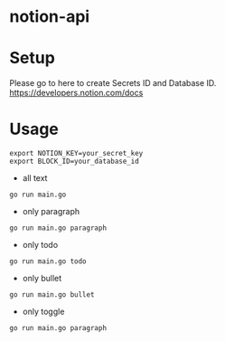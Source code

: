 # notion-api

# Setup
Please go to here to create Secrets ID and Database ID.
https://developers.notion.com/docs

# Usage
```
export NOTION_KEY=your_secret_key
export BLOCK_ID=your_database_id
```

- all text
```
go run main.go
```

- only paragraph
```
go run main.go paragraph
```

- only todo
```
go run main.go todo
```

- only bullet
```
go run main.go bullet
```

- only toggle
```
go run main.go paragraph
```